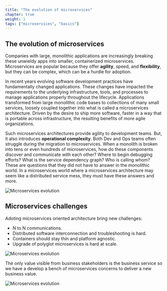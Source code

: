 ```yaml
---
title: "The evolution of microservices"
chapter: true
weight: 1
tags: ["microservices", "basics"]
---
```


## The evolution of microservices

Companies with large, monolithic applications are increasingly breaking these unwieldy apps into smaller, containerized microservices.
Microservices are popular because they offer **agility**, speed, and **flexibility**, but they can be complex, which can be a hurdle for adoption.

In recent years evolving software development practices have fundamentally changed applications. These changes have impacted the requirements to the underlying infrastructure, tools, and processes to manage applications properly throughout the lifecycle.
Applications transformed from large monolithic code bases to collections of many small services, loosely coupled together into what is called a microservices architecture. Driven by the desire to ship more software, faster in a way that is portable across infrastructure, the resulting benefits of more agile organizations.

Such microservices architectures provide agility to development teams. But, it also introduces **operational complexity**. Both Dev and Ops teams often struggle during the migration to microservices. When a monolith is broken into tens or even hundreds of microservices, how do these components discover and communicate with each other? Where to begin debugging efforts? What is the service dependency graph? Who is calling whom? These are questions that they did not have to answer in the monolithic world. In a microservices world where a microservices architecture may seem like a distributed service mess, they must have these answers and more.

![Microservices evolution](/images/microservices-evolution.png)


## Microservices challenges

Adoting microservices oriented architecture bring new challenges:

- N to N communications.
- Distributed software interconnection and troubleshooting is hard.
- Containers should stay thin and platform agnostic.
- Upgrade of polyglot microservices is hard at scale.


![Microservices evolution](/images/microservices-building-blocks.png)



The only value visible from business stakeholders is the business service so we have a develop a bench of microservices concerns to deliver a new business value.

![Microservices evolution](/images/microservices-iceberg.png)

